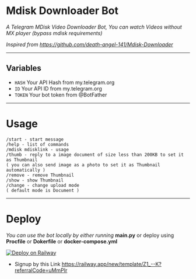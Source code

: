 # Mdisk Downloader Bot

*A Telegram MDisk Video Downloader Bot, You can watch Videos without MX player (bypass mdisk requirements)*

*Inspired from https://github.com/death-angel-141/Mdisk-Downloader*

---

## Variables

- `HASH` Your API Hash from my.telegram.org
- `ID` Your API ID from my.telegram.org
- `TOKEN` Your bot token from @BotFather

---

# Usage

```
/start - start message
/help - list of commands
/mdisk mdisklink - usage
/thumb - reply to a image document of size less than 200KB to set it as Thumbnail
( you can also send image as a photo to set it as Thumbnail automatically )
/remove - remove Thumbnail
/show - show Thumbnail
/change - change upload mode
( default mode is Document )
```
---

# Deploy

*You can use the bot locally by either running* **main.py** or deploy using **Procfile** or **Dokerfile** or **docker-compose.yml**

[![Deploy on Railway](https://railway.app/button.svg)](https://railway.app/new/template/Z1_--K?referralCode=uMmPIr)

* Signup by this Link https://railway.app/new/template/Z1_--K?referralCode=uMmPIr

